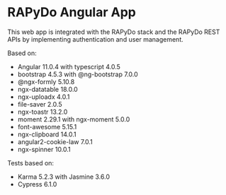 # RAPyDo Angular App

This web app is integrated with the RAPyDo stack and the RAPyDo REST APIs by implementing authentication and user management.

Based on:

- Angular 11.0.4 with typescript 4.0.5
- bootstrap 4.5.3 with @ng-bootstrap 7.0.0
- @ngx-formly 5.10.8
- ngx-datatable 18.0.0
- ngx-uploadx 4.0.1
- file-saver 2.0.5
- ngx-toastr 13.2.0
- moment 2.29.1 with ngx-moment 5.0.0
- font-awesome 5.15.1
- ngx-clipboard 14.0.1
- angular2-cookie-law 7.0.1
- ngx-spinner 10.0.1

Tests based on:

- Karma 5.2.3 with Jasmine 3.6.0
- Cypress 6.1.0
